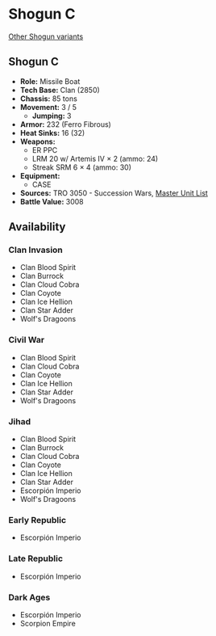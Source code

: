 # Shogun C

[Other Shogun variants](../shogun.md)

## Shogun C
- **Role:** Missile Boat
- **Tech Base:** Clan (2850)
- **Chassis:** 85 tons
- **Movement:** 3 / 5
  - **Jumping:** 3
- **Armor:** 232 (Ferro Fibrous)
- **Heat Sinks:** 16 (32)
- **Weapons:**
  - ER PPC
  - LRM 20 w/ Artemis IV × 2 (ammo: 24)
  - Streak SRM 6 × 4 (ammo: 30)
- **Equipment:**
  - CASE
- **Sources:** TRO 3050 - Succession Wars, [Master Unit List](http://masterunitlist.info/Unit/Details/2931/shogun-c)
- **Battle Value:** 3008

## Availability

### Clan Invasion
- Clan Blood Spirit
- Clan Burrock
- Clan Cloud Cobra
- Clan Coyote
- Clan Ice Hellion
- Clan Star Adder
- Wolf's Dragoons

### Civil War
- Clan Blood Spirit
- Clan Cloud Cobra
- Clan Coyote
- Clan Ice Hellion
- Clan Star Adder
- Wolf's Dragoons

### Jihad
- Clan Blood Spirit
- Clan Burrock
- Clan Cloud Cobra
- Clan Coyote
- Clan Ice Hellion
- Clan Star Adder
- Escorpión Imperio
- Wolf's Dragoons

### Early Republic
- Escorpión Imperio

### Late Republic
- Escorpión Imperio

### Dark Ages
- Escorpión Imperio
- Scorpion Empire


